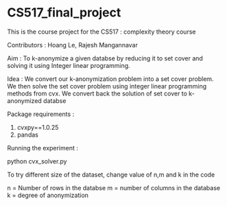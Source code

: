 # CS517_final_project

This is the course project for the CS517 : complexity theory course 

Contributors : Hoang Le, Rajesh Mangannavar

Aim : To k-anonymize a given databse by reducing it to set cover and solving it using Integer linear programming. 

Idea : We convert our k-anonymization problem into a set cover problem. We then solve the set cover problem using integer linear programming methods from cvx. We convert back the solution of set cover to k-anonymized databse 

Package requirements :

1. cvxpy==1.0.25
2. pandas
 
Running the experiment : 

python cvx_solver.py

To try different size of the dataset, change value of n,m and k in the code

n = Number of rows in the databse
m = number of columns in the database
k = degree of anonymization
